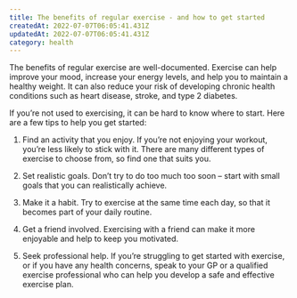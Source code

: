 ```yaml
---
title: The benefits of regular exercise - and how to get started
createdAt: 2022-07-07T06:05:41.431Z
updatedAt: 2022-07-07T06:05:41.431Z
category: health
---
```


The benefits of regular exercise are well-documented. Exercise can help improve your mood, increase your energy levels, and help you to maintain a healthy weight. It can also reduce your risk of developing chronic health conditions such as heart disease, stroke, and type 2 diabetes.

If you’re not used to exercising, it can be hard to know where to start. Here are a few tips to help you get started:

1. Find an activity that you enjoy. If you’re not enjoying your workout, you’re less likely to stick with it. There are many different types of exercise to choose from, so find one that suits you.

2. Set realistic goals. Don’t try to do too much too soon – start with small goals that you can realistically achieve.

3. Make it a habit. Try to exercise at the same time each day, so that it becomes part of your daily routine.

4. Get a friend involved. Exercising with a friend can make it more enjoyable and help to keep you motivated.

5. Seek professional help. If you’re struggling to get started with exercise, or if you have any health concerns, speak to your GP or a qualified exercise professional who can help you develop a safe and effective exercise plan.
